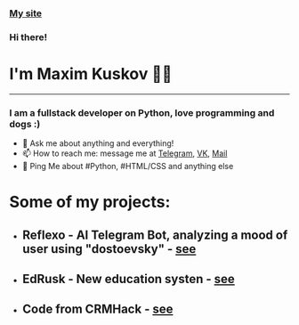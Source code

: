 <!--### Hi there 👋-->

<!--
**Uknown-creator/Uknown-creator** is a ✨ _special_ ✨ repository because its `README.md` (this file) appears on your GitHub profile.

Here are some ideas to get you started:

- 🔭 I’m currently working on ...
- 🌱 I’m currently learning ...
- 👯 I’m looking to collaborate on ...
- 🤔 I’m looking for help with ...
- 💬 Ask me about ...
- 📫 How to reach me: ...
- 😄 Pronouns: ...
- ⚡ Fun fact: ...
-->
### [My site](https://kuskov-work.ru)
### Hi there!
# I'm Maxim Kuskov 👨‍💻

---

### I am a fullstack developer on Python, love programming and dogs :)
  


- 💬 Ask me about anything and everything!
- 📫 How to reach me: message me at [Telegram](https://t.me/tr3ad0s), [VK](https://vk.com/tn23m), [Mail](mail-to:kuskov.work@gmail.com)
- 💬 Ping Me about #Python, #HTML/CSS and anything else

# Some of my projects:
- ## Reflexo - AI Telegram Bot, analyzing a mood of user using "dostoevsky" - [see](https://github.com/Uknown-creator/reflexo)
- ## EdRusk - New education systen - [see](https://vk.com/edrusk)
- ## Code from CRMHack - [see](https://github.com/Uknown-creator/CRMHack)
